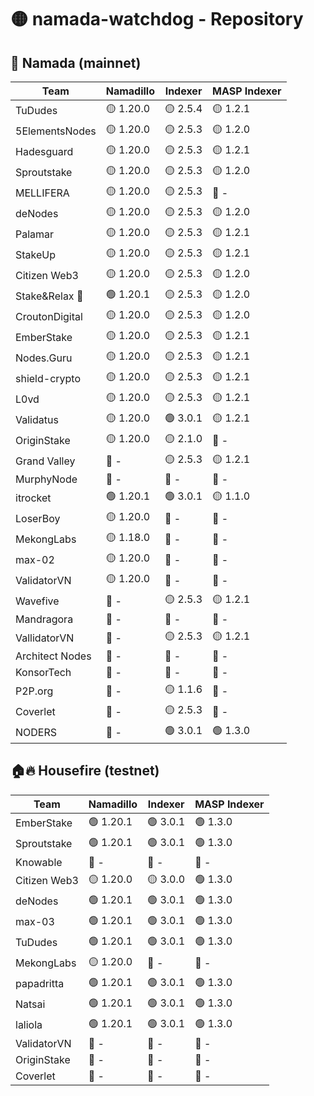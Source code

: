 # 🟡 namada-watchdog - Repository

## 🚀 Namada (mainnet)

| Team | Namadillo | Indexer | MASP Indexer |
|-|-|-|-|
| TuDudes | 🟡 1.20.0 | 🟡 2.5.4 | 🟡 1.2.1 |
| 5ElementsNodes | 🟡 1.20.0 | 🟡 2.5.3 | 🟡 1.2.0 |
| Hadesguard | 🟡 1.20.0 | 🟡 2.5.3 | 🟡 1.2.1 |
| Sproutstake | 🟡 1.20.0 | 🟡 2.5.3 | 🟡 1.2.0 |
| MELLIFERA | 🟡 1.20.0 | 🟡 2.5.3 | 🔴 - |
| deNodes | 🟡 1.20.0 | 🟡 2.5.3 | 🟡 1.2.0 |
| Palamar | 🟡 1.20.0 | 🟡 2.5.3 | 🟡 1.2.1 |
| StakeUp | 🟡 1.20.0 | 🟡 2.5.3 | 🟡 1.2.1 |
| Citizen Web3 | 🟡 1.20.0 | 🟡 2.5.3 | 🟡 1.2.0 |
| Stake&Relax 🦥 | 🟢 1.20.1 | 🟡 2.5.3 | 🟡 1.2.0 |
| CroutonDigital | 🟡 1.20.0 | 🟡 2.5.3 | 🟡 1.2.0 |
| EmberStake | 🟡 1.20.0 | 🟡 2.5.3 | 🟡 1.2.1 |
| Nodes.Guru | 🟡 1.20.0 | 🟡 2.5.3 | 🟡 1.2.1 |
| shield-crypto | 🟡 1.20.0 | 🟡 2.5.3 | 🟡 1.2.1 |
| L0vd | 🟡 1.20.0 | 🟡 2.5.3 | 🟡 1.2.1 |
| Validatus | 🟡 1.20.0 | 🟢 3.0.1 | 🟡 1.2.1 |
| OriginStake | 🟡 1.20.0 | 🟡 2.1.0 | 🔴 - |
| Grand Valley | 🔴 - | 🟡 2.5.3 | 🟡 1.2.1 |
| MurphyNode | 🔴 - | 🔴 - | 🔴 - |
| itrocket | 🟢 1.20.1 | 🟢 3.0.1 | 🟡 1.1.0 |
| LoserBoy | 🟡 1.20.0 | 🔴 - | 🔴 - |
| MekongLabs | 🟡 1.18.0 | 🔴 - | 🔴 - |
| max-02 | 🟡 1.20.0 | 🔴 - | 🔴 - |
| ValidatorVN | 🟡 1.20.0 | 🔴 - | 🔴 - |
| Wavefive | 🔴 - | 🟡 2.5.3 | 🟡 1.2.1 |
| Mandragora | 🔴 - | 🔴 - | 🔴 - |
| VallidatorVN | 🔴 - | 🟡 2.5.3 | 🟡 1.2.1 |
| Architect Nodes | 🔴 - | 🔴 - | 🔴 - |
| KonsorTech | 🔴 - | 🔴 - | 🔴 - |
| P2P.org | 🔴 - | 🟡 1.1.6 | 🔴 - |
| Coverlet | 🔴 - | 🟡 2.5.3 | 🔴 - |
| NODERS | 🔴 - | 🟢 3.0.1 | 🟢 1.3.0 |

## 🏠🔥 Housefire (testnet)

| Team | Namadillo | Indexer | MASP Indexer |
|-|-|-|-|
| EmberStake | 🟢 1.20.1 | 🟢 3.0.1 | 🟢 1.3.0 |
| Sproutstake | 🟢 1.20.1 | 🟢 3.0.1 | 🟢 1.3.0 |
| Knowable | 🔴 - | 🔴 - | 🔴 - |
| Citizen Web3 | 🟡 1.20.0 | 🟡 3.0.0 | 🟢 1.3.0 |
| deNodes | 🟢 1.20.1 | 🟢 3.0.1 | 🟢 1.3.0 |
| max-03 | 🟢 1.20.1 | 🟢 3.0.1 | 🟢 1.3.0 |
| TuDudes | 🟢 1.20.1 | 🟢 3.0.1 | 🟢 1.3.0 |
| MekongLabs | 🟡 1.20.0 | 🔴 - | 🔴 - |
| papadritta | 🟢 1.20.1 | 🟢 3.0.1 | 🟢 1.3.0 |
| Natsai | 🟢 1.20.1 | 🟢 3.0.1 | 🟢 1.3.0 |
| laliola | 🟢 1.20.1 | 🟢 3.0.1 | 🟢 1.3.0 |
| ValidatorVN | 🔴 - | 🔴 - | 🔴 - |
| OriginStake | 🔴 - | 🔴 - | 🔴 - |
| Coverlet | 🔴 - | 🔴 - | 🔴 - |

